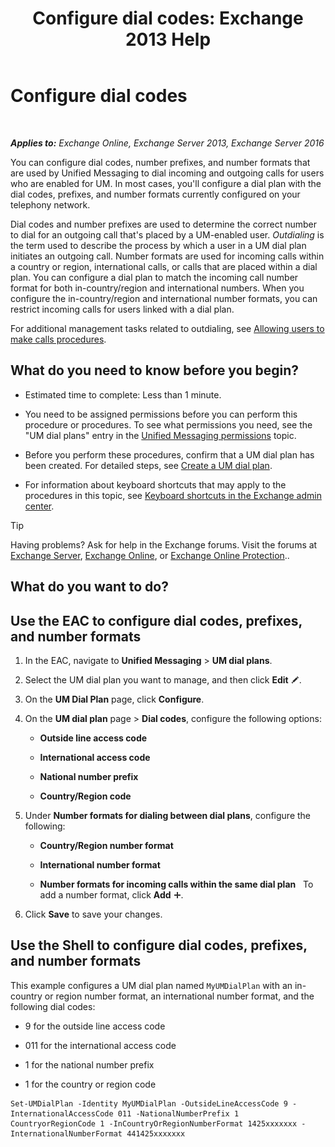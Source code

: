﻿---
title: 'Configure dial codes: Exchange 2013 Help'
TOCTitle: Configure dial codes
ms:assetid: e5b5efee-b734-4f70-8357-11be07b23bd0
ms:mtpsurl: https://technet.microsoft.com/en-us/library/Bb124992(v=EXCHG.150)
ms:contentKeyID: 50873814
ms.date: 12/10/2017
mtps_version: v=EXCHG.150
---

# Configure dial codes

 

_**Applies to:** Exchange Online, Exchange Server 2013, Exchange Server 2016_


You can configure dial codes, number prefixes, and number formats that are used by Unified Messaging to dial incoming and outgoing calls for users who are enabled for UM. In most cases, you'll configure a dial plan with the dial codes, prefixes, and number formats currently configured on your telephony network.

Dial codes and number prefixes are used to determine the correct number to dial for an outgoing call that's placed by a UM-enabled user. *Outdialing* is the term used to describe the process by which a user in a UM dial plan initiates an outgoing call. Number formats are used for incoming calls within a country or region, international calls, or calls that are placed within a dial plan. You can configure a dial plan to match the incoming call number format for both in-country/region and international numbers. When you configure the in-country/region and international number formats, you can restrict incoming calls for users linked with a dial plan.

For additional management tasks related to outdialing, see [Allowing users to make calls procedures](https://docs.microsoft.com/en-us/exchange/voice-mail-unified-messaging/set-up-client-voice-mail-features/allow-users-to-make-calls-procedures).

## What do you need to know before you begin?

  - Estimated time to complete: Less than 1 minute.

  - You need to be assigned permissions before you can perform this procedure or procedures. To see what permissions you need, see the "UM dial plans" entry in the [Unified Messaging permissions](unified-messaging-permissions-exchange-2013-help.md) topic.

  - Before you perform these procedures, confirm that a UM dial plan has been created. For detailed steps, see [Create a UM dial plan](https://docs.microsoft.com/en-us/exchange/voice-mail-unified-messaging/connect-voice-mail-system/create-um-dial-plan).

  - For information about keyboard shortcuts that may apply to the procedures in this topic, see [Keyboard shortcuts in the Exchange admin center](keyboard-shortcuts-in-the-exchange-admin-center-exchange-online-protection-help.md).


> [!TIP]
> Having problems? Ask for help in the Exchange forums. Visit the forums at <A href="https://go.microsoft.com/fwlink/p/?linkid=60612">Exchange Server</A>, <A href="https://go.microsoft.com/fwlink/p/?linkid=267542">Exchange Online</A>, or <A href="https://go.microsoft.com/fwlink/p/?linkid=285351">Exchange Online Protection</A>..



## What do you want to do?

## Use the EAC to configure dial codes, prefixes, and number formats

1.  In the EAC, navigate to **Unified Messaging** \> **UM dial plans**.

2.  Select the UM dial plan you want to manage, and then click **Edit** ![Edit icon](images/JJ218640.6f53ccb2-1f13-4c02-bea0-30690e6ea71d(EXCHG.150).gif "Edit icon").

3.  On the **UM Dial Plan** page, click **Configure**.

4.  On the **UM dial plan** page \> **Dial codes**, configure the following options:
    
      - **Outside line access code**
    
      - **International access code**
    
      - **National number prefix**
    
      - **Country/Region code**

5.  Under **Number formats for dialing between dial plans**, configure the following:
    
      - **Country/Region number format**
    
      - **International number format**
    
      - **Number formats for incoming calls within the same dial plan**   To add a number format, click **Add** ![Add Icon](images/JJ218640.c1e75329-d6d7-4073-a27d-498590bbb558(EXCHG.150).gif "Add Icon").

6.  Click **Save** to save your changes.

## Use the Shell to configure dial codes, prefixes, and number formats

This example configures a UM dial plan named `MyUMDialPlan` with an in-country or region number format, an international number format, and the following dial codes:

  - 9 for the outside line access code

  - 011 for the international access code

  - 1 for the national number prefix

  - 1 for the country or region code

<!-- end list -->

    Set-UMDialPlan -Identity MyUMDialPlan -OutsideLineAccessCode 9 -InternationalAccessCode 011 -NationalNumberPrefix 1 CountryorRegionCode 1 -InCountryOrRegionNumberFormat 1425xxxxxxx -InternationalNumberFormat 441425xxxxxxx


